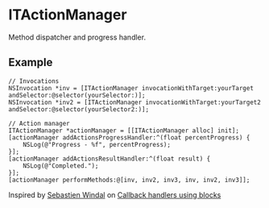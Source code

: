 ITActionManager
===============

Method dispatcher and progress handler.

Example
-------

```objc
// Invocations
NSInvocation *inv = [ITActionManager invocationWithTarget:yourTarget andSelector:@selector(yourSelector:)];
NSInvocation *inv2 = [ITActionManager invocationWithTarget:yourTarget2 andSelector:@selector(yourSelector2:)];
```

```objc
// Action manager
ITActionManager *actionManager = [[ITActionManager alloc] init];
[actionManager addActionsProgressHandler:^(float percentProgress) {
	NSLog(@"Progress - %f", percentProgress);
}];
[actionManager addActionsResultHandler:^(float result) {
	NSLog(@"Completed.");
}];
[actionManager performMethods:@[inv, inv2, inv3, inv, inv2, inv3]];
```

Inspired by [Sebastien Windal](https://github.com/sebastienwindal) on [Callback handlers using blocks](https://github.com/sebastienwindal/iOSPatterns/wiki/Callback-handlers-using-blocks)